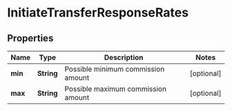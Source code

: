 
# InitiateTransferResponseRates

## Properties
Name | Type | Description | Notes
------------ | ------------- | ------------- | -------------
**min** | **String** | Possible minimum commission amount |  [optional]
**max** | **String** | Possible maximum commission amount |  [optional]



